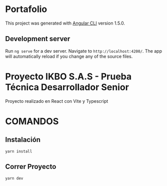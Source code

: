 
# Portafolio

This project was generated with [Angular CLI](https://github.com/angular/angular-cli) version 1.5.0.

## Development server

Run `ng serve` for a dev server. Navigate to `http://localhost:4200/`. The app will automatically reload if you change any of the source files.

# Proyecto IKBO S.A.S - Prueba Técnica Desarrollador Senior

Proyecto realizado en React con Vite y Typescript

# COMANDOS
## Instalación
`yarn install`

## Correr Proyecto
`yarn dev`
